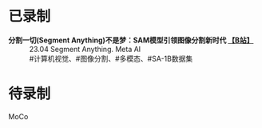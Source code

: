 # 已录制
**分割一切(Segment Anything)不是梦：SAM模型引领图像分割新时代 [【B站】](https://www.bilibili.com/video/BV1Lh4y1X7b2dd/)<br />**
&emsp;&emsp;&emsp;23.04 Segment Anything.  Meta AI<br />
&emsp;&emsp;&emsp;#计算机视觉、#图像分割、#多模态、#SA-1B数据集



# 待录制
MoCo

